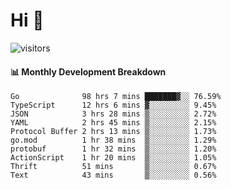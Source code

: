# Hi 👋
 
![visitors](https://visitor-badge.glitch.me/badge?page_id=sorcererxw.sorcererx)

#### 📊 Monthly Development Breakdown

<!--START_SECTION:waka-->
```text
Go              98 hrs 7 mins ███████▓░░ 76.59%
TypeScript      12 hrs 6 mins ▓░░░░░░░░░ 9.45%
JSON            3 hrs 28 mins ▒░░░░░░░░░ 2.72%
YAML            2 hrs 45 mins ▒░░░░░░░░░ 2.15%
Protocol Buffer 2 hrs 13 mins ▒░░░░░░░░░ 1.73%
go.mod          1 hr 38 mins  ▒░░░░░░░░░ 1.29%
protobuf        1 hr 32 mins  ▒░░░░░░░░░ 1.20%
ActionScript    1 hr 20 mins  ▒░░░░░░░░░ 1.05%
Thrift          51 mins       ▒░░░░░░░░░ 0.67%
Text            43 mins       ▒░░░░░░░░░ 0.56%
```
<!--END_SECTION:waka-->
